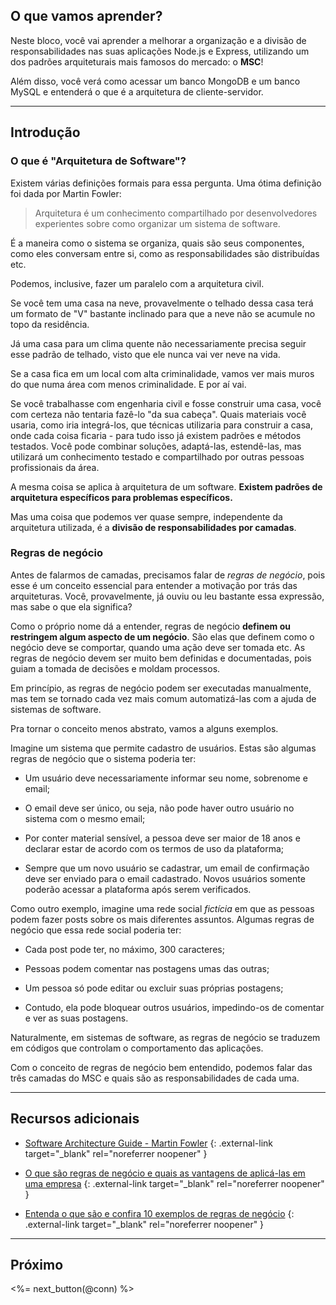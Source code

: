 ## O que vamos aprender?

Neste bloco, você vai aprender a melhorar a organização e a divisão de responsabilidades nas suas aplicações Node.js e Express, utilizando um dos padrões arquiteturais mais famosos do mercado: o **MSC**!

Além disso, você verá como acessar um banco MongoDB e um banco MySQL e entenderá o que é a arquitetura de cliente-servidor.

---

## Introdução

### O que é "Arquitetura de Software"?

Existem várias definições formais para essa pergunta. Uma ótima definição foi dada por Martin Fowler:

> Arquitetura é um conhecimento compartilhado por desenvolvedores experientes sobre como organizar um sistema de software.

É a maneira como o sistema se organiza, quais são seus componentes, como eles conversam entre si, como as responsabilidades são distribuídas etc.

Podemos, inclusive, fazer um paralelo com a arquitetura civil.

Se você tem uma casa na neve, provavelmente o telhado dessa casa terá um formato de "V" bastante inclinado para que a neve não se acumule no topo da residência.

Já uma casa para um clima quente não necessariamente precisa seguir esse padrão de telhado, visto que ele nunca vai ver neve na vida.

Se a casa fica em um local com alta criminalidade, vamos ver mais muros do que numa área com menos criminalidade. E por aí vai.

Se você trabalhasse com engenharia civil e fosse construir uma casa, você com certeza não tentaria fazê-lo "da sua cabeça". Quais materiais você usaria, como iria integrá-los, que técnicas utilizaria para construir a casa, onde cada coisa ficaria - para tudo isso já existem padrões e métodos testados. Você pode combinar soluções, adaptá-las, estendê-las, mas utilizará um conhecimento testado e compartilhado por outras pessoas profissionais da área.

A mesma coisa se aplica à arquitetura de um software. **Existem padrões de arquitetura específicos para problemas específicos.**

Mas uma coisa que podemos ver quase sempre, independente da arquitetura utilizada, é a **divisão de responsabilidades por camadas**.

### Regras de negócio

Antes de falarmos de camadas, precisamos falar de _regras de negócio_, pois esse é um conceito essencial para entender a motivação por trás das arquiteturas. Você, provavelmente, já ouviu ou leu bastante essa expressão, mas sabe o que ela significa?

Como o próprio nome dá a entender, regras de negócio **definem ou restringem algum aspecto de um negócio**. São elas que definem como o negócio deve se comportar, quando uma ação deve ser tomada etc. As regras de negócio devem ser muito bem definidas e documentadas, pois guiam a tomada de decisões e moldam processos.

Em princípio, as regras de negócio podem ser executadas manualmente, mas tem se tornado cada vez mais comum automatizá-las com a ajuda de sistemas de software.

Pra tornar o conceito menos abstrato, vamos a alguns exemplos.

Imagine um sistema que permite cadastro de usuários. Estas são algumas regras de negócio que o sistema poderia ter:

- Um usuário deve necessariamente informar seu nome, sobrenome e email;

- O email deve ser único, ou seja, não pode haver outro usuário no sistema com o mesmo email;

- Por conter material sensível, a pessoa deve ser maior de 18 anos e declarar estar de acordo com os termos de uso da plataforma;

- Sempre que um novo usuário se cadastrar, um email de confirmação deve ser enviado para o email cadastrado. Novos usuários somente poderão acessar a plataforma após serem verificados.

Como outro exemplo, imagine uma rede social _fictícia_ em que as pessoas podem fazer posts sobre os mais diferentes assuntos. Algumas regras de negócio que essa rede social poderia ter:

- Cada post pode ter, no máximo, 300 caracteres;

- Pessoas podem comentar nas postagens umas das outras;

- Um pessoa só pode editar ou excluir suas próprias postagens;

- Contudo, ela pode bloquear outros usuários, impedindo-os de comentar e ver as suas postagens.

Naturalmente, em sistemas de software, as regras de negócio se traduzem em códigos que controlam o comportamento das aplicações.

Com o conceito de regras de negócio bem entendido, podemos falar das três camadas do MSC e quais são as responsabilidades de cada uma.

---

## Recursos adicionais

- [Software Architecture Guide - Martin Fowler](https://martinfowler.com/architecture/) {: .external-link target="_blank" rel="noreferrer noopener" }

- [O que são regras de negócio e quais as vantagens de aplicá-las em uma empresa](https://www.heflo.com/pt-br/automacao-processos/o-que-sao-regras-de-negocio/) {: .external-link target="_blank" rel="noreferrer noopener" }

- [Entenda o que são e confira 10 exemplos de regras de negócio](https://www.heflo.com/pt-br/definicoes/regra-de-negocio/) {: .external-link target="_blank" rel="noreferrer noopener" }

---

## Próximo

<%= next_button(@conn) %>
